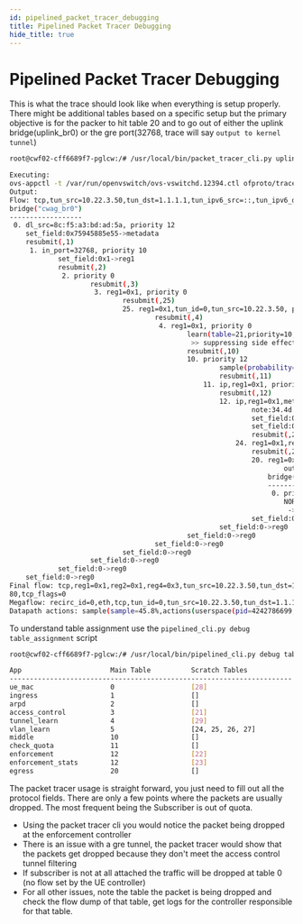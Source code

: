 ```yaml
---
id: pipelined_packet_tracer_debugging
title: Pipelined Packet Tracer Debugging
hide_title: true
---
```


# Pipelined Packet Tracer Debugging

This is what the trace should look like when everything is setup properly. There might be additional tables based on a specific setup but the primary objective is for the packer to hit table 20 and to go out of either the uplink bridge(uplink_br0) or the gre port(32768, trace will say `output to kernel tunnel`)

```bash
root@cwf02-cff6689f7-pglcw:/# /usr/local/bin/packet_tracer_cli.py uplink  10.22.3.50 1.1.1.1 0 8c:f5:a3:bd:ad:5a 1.1.1.1 8c:f5:a3:bd:ad:ff tcp

Executing:
ovs-appctl -t /var/run/openvswitch/ovs-vswitchd.12394.ctl ofproto/trace cwag_br0 tcp,in_port=32768,tun_src=10.22.3.50,tun_dst=1.1.1.1,tun_id=0,dl_src=8c:f5:a3:bd:ad:5a,dl_dst=8c:f5:a3:bd:ad:ff,ip_src=1.1.1.1,ip_dst=104.28.26.94,tcp_src=3372,tcp_dst=80
Output:
Flow: tcp,tun_src=10.22.3.50,tun_dst=1.1.1.1,tun_ipv6_src=::,tun_ipv6_dst=::,tun_gbp_id=0,tun_gbp_flags=0,tun_tos=0,tun_ttl=0,tun_erspan_ver=0,tun_flags=0,in_port=32768,vlan_tci=0x0000,dl_src=8c:f5:a3:bd:ad:5a,dl_dst=8c:f5:a3:bd:ad:ff,nw_src=1.1.1.1,nw_dst=104.28.26.94,nw_tos=0,nw_ecn=0,nw_ttl=0,tp_src=3372,tp_dst=80,tcp_flags=0
bridge("cwag_br0")
------------------
 0. dl_src=8c:f5:a3:bd:ad:5a, priority 12
    set_field:0x75945885e55->metadata
    resubmit(,1)
     1. in_port=32768, priority 10
            set_field:0x1->reg1
            resubmit(,2)
             2. priority 0
                    resubmit(,3)
                     3. reg1=0x1, priority 0
                            resubmit(,25)
                            25. reg1=0x1,tun_id=0,tun_src=10.22.3.50, priority 10
                                    resubmit(,4)
                                     4. reg1=0x1, priority 0
                                            learn(table=21,priority=10,NXM_OF_ETH_DST[]=NXM_OF_ETH_SRC[],reg1=0x10,load:NXM_NX_TUN_ID[0..31]->NXM_NX_TUN_ID[0..31],load:NXM_NX_TUN_IPV4_SRC[]->NXM_NX_TUN_IPV4_DST[],load:NXM_NX_TUN_IPV4_DST[]->NXM_NX_TUN_IPV4_SRC[])
                                             >> suppressing side effects, so learn action ignored
                                            resubmit(,10)
                                            10. priority 12
                                                    sample(probability=30000,collector_set_id=3,obs_domain_id=1,obs_point_id=1,apn_mac_addr=0a:00:27:00:00:05,msisdn=magmaIsTheBest,apn_name=big_tower123,sampling_port=32768)
                                                    resubmit(,11)
                                                11. ip,reg1=0x1, priority 0
                                                    resubmit(,12)
                                                    12. ip,reg1=0x1,metadata=0x75945885e55, priority 65395, cookie 0x1
                                                            note:34.4d.42.5f.31.44.61.79.00.00.00.00.00.00
                                                            set_field:0x1->reg2
                                                            set_field:0x3->reg4
                                                            resubmit(,24)
                                                        24. reg1=0x1,reg2=0x1,reg4=0x3,metadata=0x75945885e55, priority 10, cookie 0x1
                                                            resubmit(,20)
                                                            20. reg1=0x1, priority 0
                                                                    output:1
                                                                bridge("uplink_br0")
                                                                --------------------
                                                                 0. priority 0
                                                                    NORMAL
                                                                     -> no learned MAC for destination, flooding
                                                            set_field:0->reg0
                                                    set_field:0->reg0
                                            set_field:0->reg0
                                    set_field:0->reg0
                            set_field:0->reg0
                    set_field:0->reg0
            set_field:0->reg0
    set_field:0->reg0
Final flow: tcp,reg1=0x1,reg2=0x1,reg4=0x3,tun_src=10.22.3.50,tun_dst=1.1.1.1,tun_ipv6_src=::,tun_ipv6_dst=::,tun_gbp_id=0,tun_gbp_flags=0,tun_tos=0,tun_ttl=0,tun_erspan_ver=0,tun_flags=0,metadata=0x75945885e55,in_port=32768,vlan_tci=0x0000,dl_src=8c:f5:a3:bd:ad:5a,dl_dst=8c:f5:a3:bd:ad:ff,nw_src=1.1.1.1,nw_dst=104.28.26.94,nw_tos=0,nw_ecn=0,nw_ttl=0,tp_src=3372,tp_dst=
80,tcp_flags=0
Megaflow: recirc_id=0,eth,tcp,tun_id=0,tun_src=10.22.3.50,tun_dst=1.1.1.1,tun_tos=0,tun_flags=-df-csum-key,in_port=32768,vlan_tci=0x0000/0x1fff,dl_src=8c:f5:a3:bd:ad:5a,dl_dst=8c:f5:a3:bd:ad:ff,nw_src=0.0.0.0/2,nw_dst=104.24.0.0/13,nw_frag=no,tp_dst=0x40/0xffc0
Datapath actions: sample(sample=45.8%,actions(userspace(pid=4242786699,flow_sample(probability=30000,collector_set_id=3,obs_domain_id=1,obs_point_id=1,output_port=4294967295)))),5,3
```

To understand table assignment use the `pipelined_cli.py debug table_assignment` script

```bash
root@cwf02-cff6689f7-pglcw:/# /usr/local/bin/pipelined_cli.py debug table_assignment

App                      Main Table          Scratch Tables
----------------------------------------------------------------------
ue_mac                   0                   [28]
ingress                  1                   []
arpd                     2                   []
access_control           3                   [21]
tunnel_learn             4                   [29]
vlan_learn               5                   [24, 25, 26, 27]
middle                   10                  []
check_quota              11                  []
enforcement              12                  [22]
enforcement_stats        12                  [23]
egress                   20                  []
```

The packet tracer usage is straight forward, you just need to fill out all the protocol fields. There are only a few points where the packets are usually dropped. The most frequent being the Subscriber is out of quota.

- Using the packet tracer cli you would notice the packet being dropped at the enforcement controller
- There is an issue with a gre tunnel, the packet tracer would show that the packets get dropped because they don't meet the access control tunnel filtering
- If subscriber is not at all attached the traffic will be dropped at table 0 (no flow set by the UE controller)
- For all other issues, note the table the packet is being dropped and check the flow dump of that table, get logs for the controller responsible for that table.
